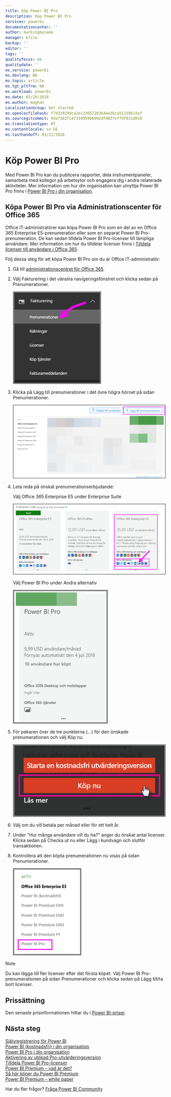 ```yaml
---
title: Köp Power BI Pro
description: Köp Power BI Pro
services: powerbi
documentationcenter: ''
author: markingmyname
manager: kfile
backup: ''
editor: ''
tags: ''
qualityfocus: no
qualitydate: ''
ms.service: powerbi
ms.devlang: NA
ms.topic: article
ms.tgt_pltfrm: NA
ms.workload: powerbi
ms.date: 03/20/2018
ms.author: maghan
LocalizationGroup: Get started
ms.openlocfilehash: f79339299ca2ec23657263b44e3bca51159b14af
ms.sourcegitcommit: 93e7362fc47319959b6992dfd037effdf831d010
ms.translationtype: HT
ms.contentlocale: sv-SE
ms.lasthandoff: 03/21/2018
---
```

# <a name="purchasing-power-bi-pro"></a>Köp Power BI Pro

Med Power BI Pro kan du publicera rapporter, dela instrumentpaneler, samarbeta med kollegor på arbetsytor och engagera dig i andra relaterade aktiviteter. Mer information om hur din organisation kan utnyttja Power BI Pro finns i [Power BI Pro i din organisation](service-power-bi-pro-in-your-organization.md).

## <a name="purchasing-power-bi-pro-through-office-365-admin-center"></a>Köpa Power BI Pro via Administrationscenter för Office 365

Office IT-administratörer kan köpa Power BI Pro som en del av en Office 365 Enterprise E5-prenumeration eller som en separat Power BI Pro-prenumeration. De kan sedan tilldela Power BI Pro-licenser till lämpliga användare. Mer information om hur du tilldelar licenser finns i [Tilldela licenser till användare i Office 365](https://support.office.com/en-us/article/assign-licenses-to-users-in-office-365-for-business-997596b5-4173-4627-b915-36abac6786dc?ui=en-US&rs=en-US&ad=US).

Följ dessa steg för att köpa Power BI Pro om du är Office IT-administratör:

1. Gå till [administrationscentret för Office 365](https://portal.office.com/adminportal/home#/homepage).
2. Välj Fakturering i det vänstra navigeringsfönstret och klicka sedan på Prenumerationer.

    ![image](media/service-purchasing-power-bi-pro/service-purchasing-power-bi-pro-01.png)

3. Klicka på Lägg till prenumerationer i det övre högra hörnet på sidan Prenumerationer.

    ![image](media/service-purchasing-power-bi-pro/service-purchasing-power-bi-pro-02.png)

4. Leta reda på önskat prenumerationserbjudande:

    Välj Office 365 Enterprise E5 under Enterprise Suite

    ![image](media/service-purchasing-power-bi-pro/service-purchasing-power-bi-pro-03.png)

    Välj Power BI Pro under Andra alternativ

    ![image](media/service-purchasing-power-bi-pro/service-purchasing-power-bi-pro-04.png)

5. För pekaren över de tre punkterna (...) för den önskade prenumerationen och välj Köp nu.

    ![image](media/service-purchasing-power-bi-pro/service-purchasing-power-bi-pro-05.png)

6. Välj om du vill betala per månad eller för ett helt år.
7. Under "Hur många användare vill du ha?" anger du önskat antal licenser. Klicka sedan på Checka ut nu eller Lägg i kundvagn och slutför transaktionen.
8. Kontrollera att den köpta prenumerationen nu visas på sidan Prenumerationer.

   ![image](media/service-purchasing-power-bi-pro/service-purchasing-power-bi-pro-06.png)

> [!NOTE]
> Du kan lägga till fler licenser efter det första köpet. Välj Power BI Pro-prenumerationen på sidan Prenumerationer och klicka sedan på Lägg till/ta bort licenser.
>

## <a name="pricing"></a>Prissättning

Den senaste prisinformationen hittar du i [Power BI-priser](https://powerbi.microsoft.com/en-us/pricing/).

## <a name="next-steps"></a>Nästa steg
[Självregistrering för Power BI](service-admin-signing-up-for-power-bi-with-a-new-office-365-trial.md)
<br/>
[Power BI (kostnadsfri) i din organisation](service-admin-service-free-in-your-organization.md)
<br/>
[Power BI Pro i din organisation](service-power-bi-pro-in-your-organization.md)
<br/>
[Aktivering av utökad Pro-utvärderingsversion](service-extended-pro-trial.md)
<br/>
[Tilldela Power BI Pro-licenser](service-assigning-power-bi-pro-licenses.md)
<br/>
[Power BI Premium – vad är det?](service-admin-premium-manage.md)
<br/>
[Så här köper du Power BI Premium](service-admin-premium-purchase.md)
<br/>
[Power BI Premium – white paper](https://aka.ms/pbipremiumwhitepaper)

Har du fler frågor? [Fråga Power BI Community](https://community.powerbi.com/)